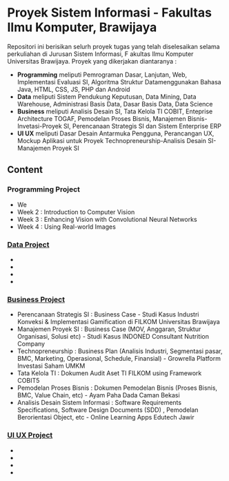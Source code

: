 # Proyek Sistem Informasi - Fakultas Ilmu Komputer, Brawijaya
Repositori ini berisikan selurh proyek tugas yang telah diselesaikan selama perkuliahan di Jurusan Sistem Informasi, F
akultas Ilmu Komputer Universitas Brawijaya. Proyek yang dikerjakan diantaranya :
- <b>Programming</b> meliputi Pemrograman Dasar, Lanjutan, Web, Implementasi Evaluasi SI, Algoritma Struktur Datamenggunakan Bahasa Java, HTML, CSS, JS, PHP dan Android
- <b>Data</b> meliputi Sistem Pendukung Keputusan, Data Mining, Data Warehouse, Administrasi Basis Data, Dasar Basis Data, Data Science
- <b>Business</b> meliputi Analisis Desain SI, Tata Kelola TI COBIT, Enteprise Architecture TOGAF, Pemodelan Proses Bisnis, Manajemen Bisnis-Invetasi-Proyek SI, Perencanaan Strategis SI dan Sistem Enterprise ERP
- <b>UI UX</b> meliputi Dasar Desain Antarmuka Pengguna, Perancangan UX, Mockup Aplikasi untuk Proyek Technopreneurship-Analisis Desain SI-Manajemen Proyek SI 

## Content 
### Programming Project
- We
- Week 2 : Introduction to Computer Vision
- Week 3 : Enhancing Vision with Convolutional Neural Networks
- Week 4 : Using Real-world Images
    
### [Data Project](https://github.com/nandanarifqii/ALL-ProjectKuliah/tree/main/DataProject)
  * 
  * 
  * 
  * 

### [Business Project](https://github.com/nandanarifqii/ALL-ProjectKuliah/tree/main/BusinessProject)
  * Perencanaan Strategis SI : Business Case - Studi Kasus Industri Konveksi & Implementasi Gamification di FILKOM Universitas Brawijaya
  * Manajemen Proyek SI : Business Case (MOV, Anggaran, Struktur Organisasi, Solusi etc) - Studi Kasus INDONED Consultant Nutrition Company
  * Technopreneurship : Business Plan (Analisis Industri, Segmentasi pasar, BMC, Marketing, Operasional, Schedule, Finansial) - Growrella Platform Investasi Saham UMKM
  * Tata Kelola TI : Dokumen Audit Aset TI FILKOM using Framework COBIT5
  * Pemodelan Proses Bisnis : Dokumen Pemodelan Bisnis (Proses Bisnis, BMC, Value Chain, etc) - Ayam Paha Dada Caman Bekasi
  * Analisis Desain Sistem Informasi :  Software Requirements Specifications, Software Design Documents (SDD) , Pemodelan Berorientasi Object, etc - Online Learning Apps Edutech Jawir

### [UI UX Project](https://github.com/nandanarifqii/ALL-ProjectKuliah/tree/main/UIUXProject)
  * 
  * 
  * 
  * 
